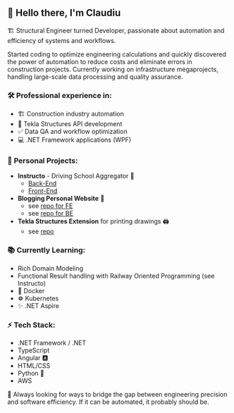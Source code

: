 ## 👋 Hello there, I'm Claudiu 

🏗️ Structural Engineer turned Developer, passionate about automation and efficiency of systems and workflows.

Started coding to optimize engineering calculations and quickly discovered the power of automation to reduce costs and eliminate errors in construction projects. Currently working on infrastructure megaprojects, handling large-scale data processing and quality assurance.

### 🛠️ **Professional experience in:**
- 🏗️ Construction industry automation
- 📐 Tekla Structures API development  
- ✅ Data QA and workflow optimization
- 💻 .NET Framework applications (WPF)

### 🚀 **Personal Projects:**
- **Instructo** - Driving School Aggregator 🚗
    - [Back-End](https://github.com/claudiu-deving/Instructo)
    - [Front-End](https://github.com/claudiu-deving/Instructo-Fe)
- **Blogging Personal Website** 📝
    - see [repo for FE](https://github.com/claudiu-deving/PersonalWebsite)
    - see [repo for BE](https://github.com/claudiu-deving/APIServer)
- **Tekla Structures Extension** for printing drawings 🖨️
    - see [repo](https://github.com/claudiu-deving/TeklaStructuresDrawingNameComposer)

### 📚 **Currently Learning:**
- Rich Domain Modeling
- Functional Result handling with Railway Oriented Programming (see Instructo)
- 🐳 Docker
- ☸️ Kubernetes 
- ✨ .NET Aspire

### ⚡ **Tech Stack:**
- .NET Framework / .NET
- TypeScript
- Angular 🅰️
- HTML/CSS
- Python 🐍
- AWS

🎯 Always looking for ways to bridge the gap between engineering precision and software efficiency. If it can be automated, it probably should be.
